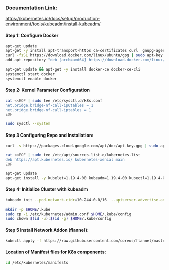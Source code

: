 
### Documentation Link:

https://kubernetes.io/docs/setup/production-environment/tools/kubeadm/install-kubeadm/

#### Step 1: Configure Docker
```sh
apt-get update
apt-get -y install apt-transport-https ca-certificates curl  gnupg-agent software-properties-common
curl -fsSL https://download.docker.com/linux/ubuntu/gpg | sudo apt-key add -
add-apt-repository "deb [arch=amd64] https://download.docker.com/linux/ubuntu $(lsb_release -cs) stable"
```
```sh
apt-get update && apt-get -y install docker-ce docker-ce-cli
systemctl start docker
systemctl enable docker
```
#### Step 2: Kernel Parameter Configuration
```sh
cat <<EOF | sudo tee /etc/sysctl.d/k8s.conf
net.bridge.bridge-nf-call-ip6tables = 1
net.bridge.bridge-nf-call-iptables = 1
EOF
```
```sh
sudo sysctl --system
```
#### Step 3 Configuring Repo and Installation:
```sh
curl -s https://packages.cloud.google.com/apt/doc/apt-key.gpg | sudo apt-key add -
```
```sh
cat <<EOF | sudo tee /etc/apt/sources.list.d/kubernetes.list
deb https://apt.kubernetes.io/ kubernetes-xenial main
EOF
```

```sh
apt-get update
apt-get install -y kubelet=1.19.4-00 kubeadm=1.19.4-00 kubectl=1.19.4-00
```
#### Step 4: Initialize Cluster with kubeadm
```sh
kubeadm init --pod-network-cidr=10.244.0.0/16  --apiserver-advertise-address={MASTER_IP_ADDRESS} 
```
```sh
mkdir -p $HOME/.kube
sudo cp -i /etc/kubernetes/admin.conf $HOME/.kube/config
sudo chown $(id -u):$(id -g) $HOME/.kube/config
```
#### Step 5 Install Network Addon (flannel):
```sh
kubectl apply -f https://raw.githubusercontent.com/coreos/flannel/master/Documentation/kube-flannel.yml
```

#### Location of Manifest files for K8s components:
```sh
cd /etc/kubernetes/manifests
```
